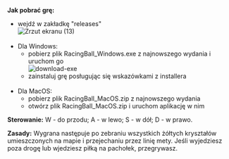 <b>Jak pobrać grę:</b>
 - wejdź w zakładkę "releases" <br>
 ![Zrzut ekranu (13)](https://user-images.githubusercontent.com/63149997/134785023-84ef2299-dc18-4e0f-b6dd-31ed2b7b0bc0.png)
<br><br>
- Dla Windows: <br>
  - pobierz plik RacingBall_Windows.exe z najnowszego wydania i uruchom go<br>
 ![download-exe](https://user-images.githubusercontent.com/63149997/134816315-a74607a6-0af9-4730-8a05-1c45e8b9f12d.png)
  - zainstaluj grę posługując się wskazówkami z installera
<br><br>
- Dla MacOS: <br>
  - pobierz plik RacingBall_MacOS.zip z najnowszego wydania
  - otwórz plik RacingBall_MacOS.zip i uruchom aplikację w nim


<b>Sterowanie:</b>
 W - do przodu;
 A - w lewo;
 S - w dół;
 D - w prawo.
 
<b>Zasady:</b>
Wygrana następuje po zebraniu wszystkich żółtych kryształów umieszczonych na mapie i przejechaniu przez linię mety.
Jeśli wyjedziesz poza drogę lub wjedziesz piłką na pachołek, przegrywasz.
